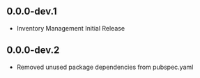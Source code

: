## 0.0.0-dev.1

* Inventory Management Initial Release

## 0.0.0-dev.2

* Removed unused package dependencies from pubspec.yaml